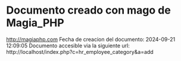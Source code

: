 # Documento creado con mago de Magia_PHP 
http://magiaphp.com 
Fecha de creacion del documento: 2024-09-21 12:09:05 
Documento accesible via la siguiente url:  
http://localhost/index.php?c=hr_employee_category&a=add 

